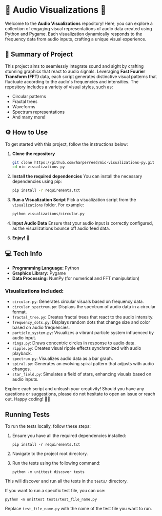 # 🎵 Audio Visualizations 🎨

Welcome to the **Audio Visualizations** repository! Here, you can explore a collection of engaging visual representations of audio data created using Python and Pygame. Each visualization dynamically responds to the frequency data from audio inputs, crafting a unique visual experience.

## 📜 Summary of Project

This project aims to seamlessly integrate sound and sight by crafting stunning graphics that react to audio signals. Leveraging **Fast Fourier Transform (FFT)** data, each script generates distinctive visual patterns that fluctuate according to the audio's frequencies and intensities. The repository includes a variety of visual styles, such as:

- Circular patterns
- Fractal trees
- Waveforms
- Spectrum representations
- And many more!

## ⚙️ How to Use

To get started with this project, follow the instructions below:

1. **Clone the repository**
   ```bash
   git clone https://github.com/harperreed/mic-visualizations-py.git
   cd mic-visualizations-py
   ```

2. **Install the required dependencies**
   You can install the necessary dependencies using pip:
   ```bash
   pip install -r requirements.txt
   ```

3. **Run a Visualization Script**
   Pick a visualization script from the `visualizations` folder. For example:
   ```bash
   python visualizations/circular.py
   ```

4. **Input Audio Data**
   Ensure that your audio input is correctly configured, as the visualizations bounce off audio feed data.

5. **Enjoy!** 🎉

## 💻 Tech Info

- **Programming Language:** Python
- **Graphics Library:** Pygame
- **Data Processing:** NumPy (for numerical and FFT manipulation)

### Visualizations Included:

- `circular.py`: Generates circular visuals based on frequency data.
- `circular_spectrum.py`: Displays the spectrum of audio data in a circular format.
- `fractal_tree.py`: Creates fractal trees that react to the audio intensity.
- `frequency_dots.py`: Displays random dots that change size and color based on audio frequencies.
- `particle_system.py`: Visualizes a vibrant particle system influenced by audio input.
- `rings.py`: Draws concentric circles in response to audio data.
- `ripple.py`: Creates visual ripple effects synchronized with audio playback.
- `spectrum.py`: Visualizes audio data as a bar graph.
- `spiral.py`: Generates an evolving spiral pattern that adjusts with audio changes.
- `star_field.py`: Simulates a field of stars, enhancing visuals based on audio inputs.

Explore each script and unleash your creativity! Should you have any questions or suggestions, please do not hesitate to open an issue or reach out. Happy coding! 🚀✨

## Running Tests

To run the tests locally, follow these steps:

1. Ensure you have all the required dependencies installed:
   ```
   pip install -r requirements.txt
   ```

2. Navigate to the project root directory.

3. Run the tests using the following command:
   ```
   python -m unittest discover tests
   ```

This will discover and run all the tests in the `tests/` directory.

If you want to run a specific test file, you can use:
```
python -m unittest tests/test_file_name.py
```

Replace `test_file_name.py` with the name of the test file you want to run.
